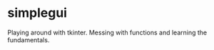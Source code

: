 simplegui
=========

Playing around with tkinter.
Messing with functions and learning the fundamentals.
